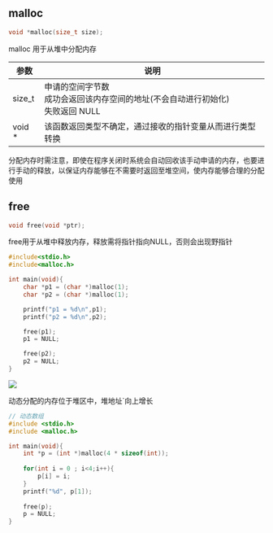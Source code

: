 <!--
 * @Description: 
 * @Version: 1.0
 * @Author: DaLao
 * @Email: dalao_li@163.com
 * @Date: 2021-02-15 22:02:32
 * @LastEditors: DaLao
 * @LastEditTime: 2022-01-13 11:22:48
-->

## malloc

```c
void *malloc(size_t size);
```

malloc 用于从堆中分配内存

| 参数   | 说明                                                                                |
| ------ | ----------------------------------------------------------------------------------- |
| size_t | 申请的空间字节数<br>成功会返回该内存空间的地址(不会自动进行初始化)<br>失败返回 NULL |
| void * | 该函数返回类型不确定，通过接收的指针变量从而进行类型转换                            |

分配内存时需注意，即使在程序关闭时系统会自动回收该手动申请的内存，也要进行手动的释放，以保证内存能够在不需要时返回至堆空间，使内存能够合理的分配使用

## free

```c
void free(void *ptr);
```

free用于从堆中释放内存，释放需将指针指向NULL，否则会出现野指针

```c
#include<stdio.h>
#include<malloc.h>

int main(void){
    char *p1 = (char *)malloc(1);
    char *p2 = (char *)malloc(1);

    printf("p1 = %d\n",p1);
    printf("p2 = %d\n",p2);

    free(p1);
    p1 = NULL;

    free(p2);
    p2 = NULL;
}
```

![](https://cdn.hurra.ltd/img/20211113234806.png)

动态分配的内存位于堆区中，堆地址`向上增长

```c
// 动态数组
#include <stdio.h>
#include <malloc.h>

int main(void){
    int *p = (int *)malloc(4 * sizeof(int));
    
	for(int i = 0 ; i<4;i++){
		p[i] = i;
	}
    printf("%d", p[1]);
    
    free(p);
    p = NULL;
}
```
